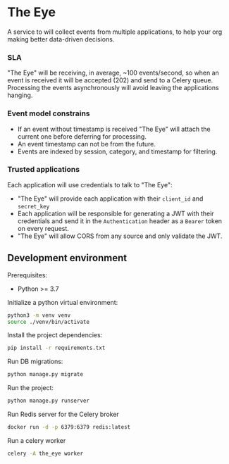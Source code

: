 # The Eye

A service to will collect events from multiple applications, to help your org making better data-driven decisions.

### SLA
"The Eye" will be receiving, in average, ~100 events/second, so when an event is received 
it will be accepted (202) and send to a Celery queue. Processing the events asynchronously
will avoid leaving the applications hanging.

### Event model constrains
* If an event without timestamp is received "The Eye" will
attach the current one before deferring for processing.
* An event timestamp can not be from the future.
* Events are indexed by session, category, and timestamp for filtering.

### Trusted applications
Each application will use credentials to talk to "The Eye":
* "The Eye" will provide each application with their `client_id` and `secret_key`
* Each application will be responsible for generating a JWT with their credentials
and send it in the `Authentication` header as a `Bearer` token on every request.
* "The Eye" will allow CORS from any source and only validate the JWT.

## Development environment

Prerequisites:
    
* Python >= 3.7

Initialize a python virtual environment:

```bash
python3 -m venv venv
source ./venv/bin/activate
```

Install the project dependencies:

```bash
pip install -r requirements.txt
```

Run DB migrations:

```bash
python manage.py migrate
```

Run the project:

```bash
python manage.py runserver
```

Run Redis server for the Celery broker

```bash
docker run -d -p 6379:6379 redis:latest
```

Run a celery worker

```bash
celery -A the_eye worker
```
